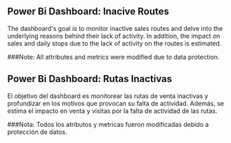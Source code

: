 ## Power Bi Dashboard: Inacive Routes

The dashboard's goal is to monitor inactive sales routes and delve into the underlying reasons behind their lack of activity. In addition, the impact on sales and daily stops due to the lack of activity on the routes is estimated.

###Note: All attributes and metrics were modified due to data protection.

## Power Bi Dashboard: Rutas Inactivas

El objetivo del dashboard es monitorear las rutas de venta inactivas y profundizar en los motivos que provocan su falta de actividad. Además, se estima el impacto en venta y visitas por la falta de actividad de las rutas.

###Nota: Todos los atributos y metricas fueron modificadas debido a protección de datos.
